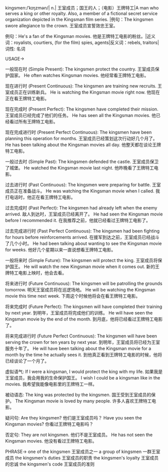 kingsmen:/ˈkɪŋzmən/| n.| 王室成员；国王的人；（电影）王牌特工|A man who serves a king or other royalty.  Also, a member of a fictional secret service organization depicted in the Kingsman film series. |例句：The kingsmen swore allegiance to the crown. 王室成员宣誓效忠王室。

例句：He's a fan of the Kingsman movies. 他是王牌特工电影的粉丝。|近义词：royalists, courtiers, (for the film) spies, agents|反义词：rebels, traitors|词性: 名词

USAGE->

一般现在时 (Simple Present):
The kingsmen protect the country. 王室成员保护国家。
He often watches Kingsman movies. 他经常看王牌特工电影。

现在进行时 (Present Continuous):
The kingsmen are training new recruits. 王室成员正在训练新兵。
He is watching the Kingsman movie right now. 他现在正在看王牌特工电影。

现在完成时 (Present Perfect):
The kingsmen have completed their mission. 王室成员已经完成了他们的任务。
He has seen all the Kingsman movies. 他已经看过所有王牌特工电影。

现在完成进行时 (Present Perfect Continuous):
The kingsmen have been planning this operation for months. 王室成员已经策划这次行动好几个月了。
He has been talking about the Kingsman movies all day. 他整天都在谈论王牌特工电影。

一般过去时 (Simple Past):
The kingsmen defended the castle. 王室成员保卫了城堡。
He watched the Kingsman movie last night. 他昨晚看了王牌特工电影。

过去进行时 (Past Continuous):
The kingsmen were preparing for battle. 王室成员正在准备战斗。
He was watching the Kingsman movie when I called. 我打电话时，他正在看王牌特工电影。

过去完成时 (Past Perfect):
The kingsmen had already left when the enemy arrived. 敌人到达时，王室成员已经离开了。
He had seen the Kingsman movie before I recommended it. 在我推荐之前，他就已经看过王牌特工电影了。

过去完成进行时 (Past Perfect Continuous):
The kingsmen had been fighting for hours before reinforcements arrived. 在援军到达之前，王室成员已经战斗了几个小时。
He had been talking about wanting to see the Kingsman movie for weeks. 他好几个星期以来一直说想看王牌特工电影。


一般将来时 (Simple Future):
The kingsmen will protect the king. 王室成员将保护国王。
He will watch the new Kingsman movie when it comes out. 新的王牌特工电影上映时，他会去看。

将来进行时 (Future Continuous):
The kingsmen will be patrolling the grounds tomorrow. 明天王室成员将在巡逻场地。
He will be watching the Kingsman movie this time next week. 下周这个时候他将会在看王牌特工电影。

将来完成时 (Future Perfect):
The kingsmen will have completed their training by next year. 到明年，王室成员将完成他们的训练。
He will have seen the Kingsman movie by the end of the month. 到月底，他将已经看过王牌特工电影了。


将来完成进行时 (Future Perfect Continuous):
The kingsmen will have been serving the crown for ten years by next year. 到明年，王室成员将已经为王室服务十年了。
He will have been talking about the Kingsman movie for a month by the time he actually sees it. 到他真正看到王牌特工电影的时候，他将已经谈论了一个月了。


虚拟语气:
If I were a kingsman, I would protect the king with my life. 如果我是王室成员，我会用我的生命保护国王。
I wish I could be a kingsman like in the movies. 我希望我能像电影里的王牌特工一样。

被动语态:
The king was protected by the kingsmen. 国王受到王室成员的保护。
The Kingsman movie is loved by many people.  许多人喜欢王牌特工电影。


疑问句:
Are they kingsmen? 他们是王室成员吗？
Have you seen the Kingsman movies? 你看过王牌特工电影吗？


否定句:
They are not kingsmen. 他们不是王室成员。
He has not seen the Kingsman movies. 他没有看过王牌特工电影。


PHRASE->
one of the kingsmen 王室成员之一
a group of kingsmen 一群王室成员
the kingsmen's duties 王室成员的职责
the kingsmen's loyalty 王室成员的忠诚
the kingsmen's code 王室成员的准则
